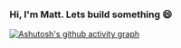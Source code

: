 ### Hi, I'm Matt. Lets build something 😄



[![Ashutosh's github activity graph](https://github-readme-activity-graph.vercel.app/graph?username=mrccodes&theme=react-dark)](https://github.com/ashutosh00710/github-readme-activity-graph)
